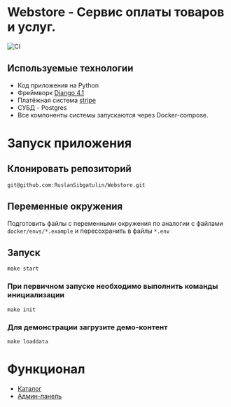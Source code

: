 # Webstore - Cервис оплаты товаров и услуг.
![CI](https://github.com/RuslanSibgatulin/Webstore/actions/workflows/test.yml/badge.svg)


## Используемые технологии
- Код приложения на Python
- Фреймворк [Django 4.1](https://docs.djangoproject.com/en/4.1/)
- Платёжная система [stripe](https://stripe.com/docs/development/quickstart?lang=python#install-sdk)
- СУБД - Postgres
- Все компоненты системы запускаются через Docker-compose.

# Запуск приложения
## Клонировать репозиторий
    git@github.com:RuslanSibgatulin/Webstore.git

## Переменные окружения
Подготовить файлы с переменными окружения по аналогии с файлами `docker/envs/*.example` и пересохранить в файлы `*.env`

## Запуск
    make start

### При первичном запуске необходимо выполнить команды инициализации
    make init

### Для демонстрации загрузите демо-контент
    make loaddata


# Функционал
- [Каталог](http://127.0.0.1/items/)
- [Админ-панель](http://127.0.0.1/admin/)

